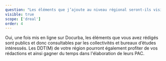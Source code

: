 ```yaml
---
question: "Les éléments que j’ajoute au niveau régional seront-ils visibles par tous ?"
visible: true
scope: ['dreal']
order: 4
---
```


Oui, une fois mis en ligne sur Docurba, les éléments que vous avez rédigés sont publics et donc consultables par les collectivités et bureaux d’études intéressés. 
Les DDT(M) de votre région pourront également profiter de vos rédactions et ainsi gagner du temps dans l'élaboration de leurs PAC.
